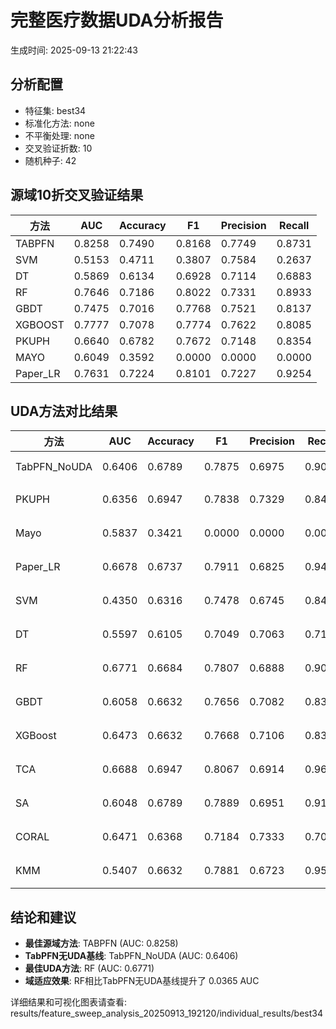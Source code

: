 # 完整医疗数据UDA分析报告

生成时间: 2025-09-13 21:22:43

## 分析配置

- 特征集: best34
- 标准化方法: none
- 不平衡处理: none
- 交叉验证折数: 10
- 随机种子: 42

## 源域10折交叉验证结果

| 方法 | AUC | Accuracy | F1 | Precision | Recall |
|------|-----|----------|----|-----------| -------|
| TABPFN | 0.8258 | 0.7490 | 0.8168 | 0.7749 | 0.8731 |
| SVM | 0.5153 | 0.4711 | 0.3807 | 0.7584 | 0.2637 |
| DT | 0.5869 | 0.6134 | 0.6928 | 0.7114 | 0.6883 |
| RF | 0.7646 | 0.7186 | 0.8022 | 0.7331 | 0.8933 |
| GBDT | 0.7475 | 0.7016 | 0.7768 | 0.7521 | 0.8137 |
| XGBOOST | 0.7777 | 0.7078 | 0.7774 | 0.7622 | 0.8085 |
| PKUPH | 0.6640 | 0.6782 | 0.7672 | 0.7148 | 0.8354 |
| MAYO | 0.6049 | 0.3592 | 0.0000 | 0.0000 | 0.0000 |
| Paper_LR | 0.7631 | 0.7224 | 0.8101 | 0.7227 | 0.9254 |

## UDA方法对比结果

| 方法 | AUC | Accuracy | F1 | Precision | Recall | 类型 |
|------|-----|----------|----|-----------| -------|------|
| TabPFN_NoUDA | 0.6406 | 0.6789 | 0.7875 | 0.6975 | 0.9040 | TabPFN基线 |
| PKUPH | 0.6356 | 0.6947 | 0.7838 | 0.7329 | 0.8474 | 传统基线 |
| Mayo | 0.5837 | 0.3421 | 0.0000 | 0.0000 | 0.0000 | 传统基线 |
| Paper_LR | 0.6678 | 0.6737 | 0.7911 | 0.6825 | 0.9429 | 传统基线 |
| SVM | 0.4350 | 0.6316 | 0.7478 | 0.6745 | 0.8474 | 机器学习基线 |
| DT | 0.5597 | 0.6105 | 0.7049 | 0.7063 | 0.7122 | 机器学习基线 |
| RF | 0.6771 | 0.6684 | 0.7807 | 0.6888 | 0.9026 | 机器学习基线 |
| GBDT | 0.6058 | 0.6632 | 0.7656 | 0.7082 | 0.8391 | 机器学习基线 |
| XGBoost | 0.6473 | 0.6632 | 0.7668 | 0.7106 | 0.8397 | 机器学习基线 |
| TCA | 0.6688 | 0.6947 | 0.8067 | 0.6914 | 0.9680 | UDA方法 |
| SA | 0.6048 | 0.6789 | 0.7889 | 0.6951 | 0.9120 | UDA方法 |
| CORAL | 0.6471 | 0.6368 | 0.7184 | 0.7333 | 0.7040 | UDA方法 |
| KMM | 0.5407 | 0.6632 | 0.7881 | 0.6723 | 0.9520 | UDA方法 |

## 结论和建议

- **最佳源域方法**: TABPFN (AUC: 0.8258)
- **TabPFN无UDA基线**: TabPFN_NoUDA (AUC: 0.6406)
- **最佳UDA方法**: RF (AUC: 0.6771)
- **域适应效果**: RF相比TabPFN无UDA基线提升了 0.0365 AUC

详细结果和可视化图表请查看: results/feature_sweep_analysis_20250913_192120/individual_results/best34